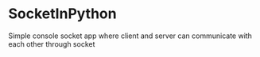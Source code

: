 # SocketInPython
Simple console socket app where client and server can communicate with each other through socket
